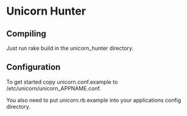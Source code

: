 Unicorn Hunter
==============

Compiling
---------

Just run
    rake build
in the unicorn_hunter directory.

Configuration
-------------

To get started copy unicorn.conf.example to
/etc/unicorn/unicorn_APPNAME.conf.

You also need to put unicorn.rb.example into your applications config
directory.
